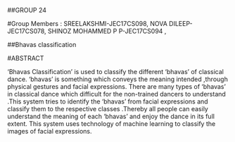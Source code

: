 ##GROUP 24 

#Group Members :
SREELAKSHMI-JEC17CS098,
NOVA DILEEP-JEC17CS078,
SHINOZ MOHAMMED P P-JEC17CS094 ,

##Bhavas classification

#ABSTRACT

‘Bhavas Classification’ is used to classify the different ‘bhavas’ of classical dance. ‘bhavas’ is something which conveys the meaning intended ,through physical gestures and facial expressions. There are many types of ‘bhavas’ in classical dance which difficult for the non-trained dancers to understand .This system tries to identify the ‘bhavas’ from facial expressions and classify them to the respective classes .Thereby all people can easily understand the meaning of each ‘bhavas’ and enjoy the dance in its full extent. This system uses technology of machine learning to classify the images of facial expressions.
